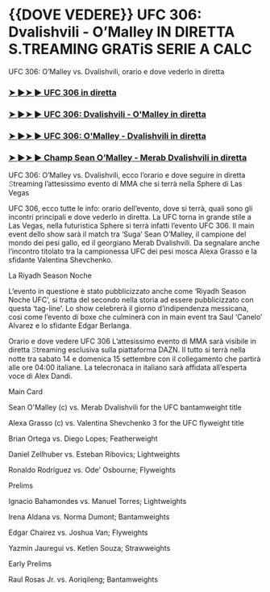 #  {{DOVE VEDERE}} UFC 306: Dvalishvili - O’Malley IN DIRETTA S.TREAMING GRATiS SERIE A CALC

UFC 306: O’Malley vs. Dvalishvili, orario e dove vederlo in diretta

<h3><a href="https://cutt.ly/2eR39DYI">➤ ►➤ ► UFC 306 in diretta</a></h3>

<h3><a href="https://cutt.ly/2eR39DYI">➤ ►➤ ► UFC 306: Dvalishvili - O'Malley in diretta</a></h3>

<h3><a href="https://cutt.ly/2eR39DYI">➤ ►➤ ► UFC 306: O'Malley - Dvalishvili in diretta</a></h3>

<h3><a href="https://cutt.ly/2eR39DYI">➤ ►➤ ► Champ Sean O’Malley - Merab Dvalishvili in diretta</a></h3>

UFC 306: O’Malley vs. Dvalishvili, ecco l’orario e dove seguire in diretta 𝚂treaming l’attesissimo evento di MMA che si terrà nella Sphere di Las Vegas

UFC 306, ecco tutte le info: orario dell’evento, dove si terrà, quali sono gli incontri principali e dove vederlo in diretta. La UFC torna in grande stile a Las Vegas, nella futuristica Sphere si terrà infatti l’evento UFC 306. Il main event dello show sarà il match tra ‘Suga’ Sean O’Malley, il campione del mondo dei pesi gallo, ed il georgiano Merab Dvalishvili. Da segnalare anche l’incontro titolato tra la campionessa UFC dei pesi mosca Alexa Grasso e la sfidante Valentina Shevchenko.

La Riyadh Season Noche

L’evento in questione è stato pubblicizzato anche come ‘Riyadh Season Noche UFC’, si tratta del secondo nella storia ad essere pubblicizzato con questa ‘tag-line’. Lo show celebrerà il giorno d’indipendenza messicana, così come l’evento di boxe che culminerà con in main event tra Saul ‘Canelo’ Alvarez e lo sfidante Edgar Berlanga.

Orario e dove vedere UFC 306
L’attesissimo evento di MMA sarà visibile in diretta 𝚂treaming esclusiva sulla piattaforma DAZN. Il tutto si terrà nella notte tra sabato 14 e domenica 15 settembre con il collegamento che partirà alle ore 04:00 italiane. La telecronaca in italiano sarà affidata all’esperta voce di Alex Dandi.

Main Card

Sean O'Malley (c) vs. Merab Dvalishvili for the UFC bantamweight title

Alexa Grasso (c) vs. Valentina Shevchenko 3 for the UFC flyweight title

Brian Ortega vs. Diego Lopes; Featherweight

Daniel Zellhuber vs. Esteban Ribovics; Lightweights

Ronaldo Rodríguez vs. Ode' Osbourne; Flyweights

Prelims

Ignacio Bahamondes vs. Manuel Torres; Lightweights

Irena Aldana vs. Norma Dumont; Bantamweights

Edgar Chairez vs. Joshua Van; Flyweights

Yazmin Jauregui vs. Ketlen Souza; Strawweights

Early Prelims

Raul Rosas Jr. vs. Aoriqileng; Bantamweights
